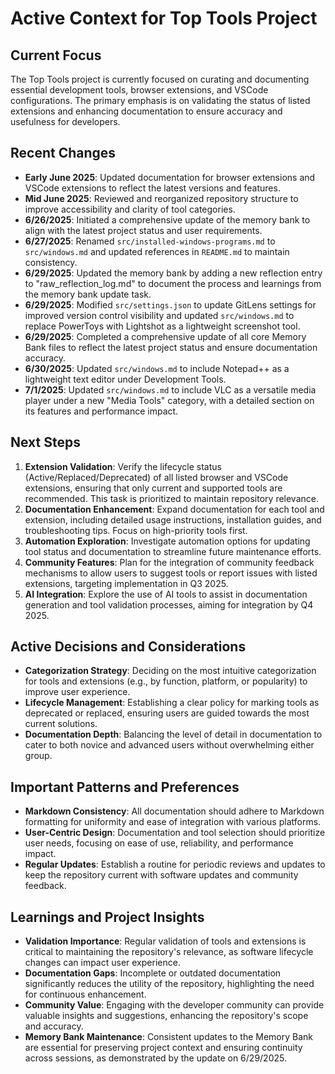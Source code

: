 # Active Context for Top Tools Project

## Current Focus

The Top Tools project is currently focused on curating and documenting essential development tools, browser extensions,
and VSCode configurations. The primary emphasis is on validating the status of listed extensions and enhancing
documentation to ensure accuracy and usefulness for developers.

## Recent Changes

- **Early June 2025**: Updated documentation for browser extensions and VSCode extensions to reflect the latest versions
  and features.
- **Mid June 2025**: Reviewed and reorganized repository structure to improve accessibility and clarity of tool
  categories.
- **6/26/2025**: Initiated a comprehensive update of the memory bank to align with the latest project status and user
  requirements.
- **6/27/2025**: Renamed `src/installed-windows-programs.md` to `src/windows.md` and updated references in `README.md`
  to maintain consistency.
- **6/29/2025**: Updated the memory bank by adding a new reflection entry to "raw_reflection_log.md" to document the
  process and learnings from the memory bank update task.
- **6/29/2025**: Modified `src/settings.json` to update GitLens settings for improved version control visibility and
  updated `src/windows.md` to replace PowerToys with Lightshot as a lightweight screenshot tool.
- **6/29/2025**: Completed a comprehensive update of all core Memory Bank files to reflect the latest project status and
  ensure documentation accuracy.
- **6/30/2025**: Updated `src/windows.md` to include Notepad++ as a lightweight text editor under Development Tools.
- **7/1/2025**: Updated `src/windows.md` to include VLC as a versatile media player under a new "Media Tools" category,
  with a detailed section on its features and performance impact.

## Next Steps

1. **Extension Validation**: Verify the lifecycle status (Active/Replaced/Deprecated) of all listed browser and VSCode
   extensions, ensuring that only current and supported tools are recommended. This task is prioritized to maintain
   repository relevance.
2. **Documentation Enhancement**: Expand documentation for each tool and extension, including detailed usage
   instructions, installation guides, and troubleshooting tips. Focus on high-priority tools first.
3. **Automation Exploration**: Investigate automation options for updating tool status and documentation to streamline
   future maintenance efforts.
4. **Community Features**: Plan for the integration of community feedback mechanisms to allow users to suggest tools or
   report issues with listed extensions, targeting implementation in Q3 2025.
5. **AI Integration**: Explore the use of AI tools to assist in documentation generation and tool validation processes,
   aiming for integration by Q4 2025.

## Active Decisions and Considerations

- **Categorization Strategy**: Deciding on the most intuitive categorization for tools and extensions (e.g., by
  function, platform, or popularity) to improve user experience.
- **Lifecycle Management**: Establishing a clear policy for marking tools as deprecated or replaced, ensuring users are
  guided towards the most current solutions.
- **Documentation Depth**: Balancing the level of detail in documentation to cater to both novice and advanced users
  without overwhelming either group.

## Important Patterns and Preferences

- **Markdown Consistency**: All documentation should adhere to Markdown formatting for uniformity and ease of
  integration with various platforms.
- **User-Centric Design**: Documentation and tool selection should prioritize user needs, focusing on ease of use,
  reliability, and performance impact.
- **Regular Updates**: Establish a routine for periodic reviews and updates to keep the repository current with software
  updates and community feedback.

## Learnings and Project Insights

- **Validation Importance**: Regular validation of tools and extensions is critical to maintaining the repository's
  relevance, as software lifecycle changes can impact user experience.
- **Documentation Gaps**: Incomplete or outdated documentation significantly reduces the utility of the repository,
  highlighting the need for continuous enhancement.
- **Community Value**: Engaging with the developer community can provide valuable insights and suggestions, enhancing
  the repository's scope and accuracy.
- **Memory Bank Maintenance**: Consistent updates to the Memory Bank are essential for preserving project context and
  ensuring continuity across sessions, as demonstrated by the update on 6/29/2025.
